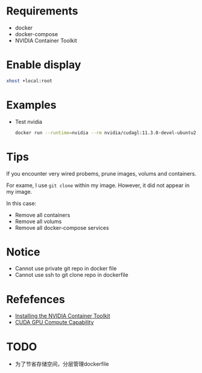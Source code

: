 
# Requirements
- docker
- docker-compose
- NVIDIA Container Toolkit

# Enable display

```sh
xhost +local:root
```

# Examples
- Test nvidia

    ```sh
    docker run --runtime=nvidia --rm nvidia/cudagl:11.3.0-devel-ubuntu20.04  nvidia-smi
    ```

# Tips

If you encounter very wired probems, prune images, volums and containers.


For exame, I use ``git clone`` within my image. However, it did not appear in my image.


In this case:
- Remove all containers
- Remove all volums
- Remove all docker-compose services


# Notice
- Cannot use private git repo in docker file
- Cannot use ssh to git clone repo in dockerfile


# Refefences
- [Installing the NVIDIA Container Toolkit](https://docs.nvidia.com/datacenter/cloud-native/container-toolkit/latest/install-guide.html)
- [CUDA GPU Compute Capability](https://developer.nvidia.com/cuda-gpus)

# TODO
- 为了节省存储空间，分层管理dockerfile


